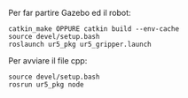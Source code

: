 Per far partire Gazebo ed il robot:

	catkin_make OPPURE catkin build --env-cache
	source devel/setup.bash
	roslaunch ur5_pkg ur5_gripper.launch

Per avviare il file cpp:

	source devel/setup.bash	
	rosrun ur5_pkg node
